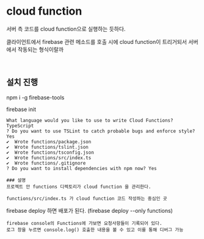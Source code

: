 # cloud function

서버 측 코드를 cloud function으로 실행하는 듯하다.

클라이언트에서 firebase 관련 메소드를 호출 시에
cloud function이 트리거되서 서버에서 작동되는 형식이랄까

<br>

## 설치 진행

npm i -g firebase-tools

firebase init

```
What language would you like to use to write Cloud Functions? TypeScript
? Do you want to use TSLint to catch probable bugs and enforce style? Yes
✔  Wrote functions/package.json
✔  Wrote functions/tslint.json
✔  Wrote functions/tsconfig.json
✔  Wrote functions/src/index.ts
✔  Wrote functions/.gitignore
? Do you want to install dependencies with npm now? Yes
```

```
### 설명
프로젝트 안 functions 디렉토리가 cloud function 을 관리한다.

functions/src/index.ts 가 cloud function 코드 작성하는 중심인 곳
```

firebase deploy 하면 배포가 된다.
(firebase deploy --only functions)

```
firebase console의 Functions에 가보면 요청사항들이 기록되어 있다.
로그 창을 누르면 console.log() 호출한 내용을 볼 수 있고 이를 통해 디버그 가능
```
